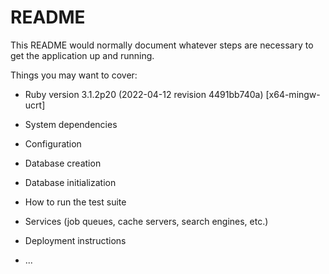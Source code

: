 # README

This README would normally document whatever steps are necessary to get the
application up and running.

Things you may want to cover:

* Ruby version 3.1.2p20 (2022-04-12 revision 4491bb740a) [x64-mingw-ucrt]

* System dependencies

* Configuration

* Database creation

* Database initialization

* How to run the test suite

* Services (job queues, cache servers, search engines, etc.)

* Deployment instructions

* ...
